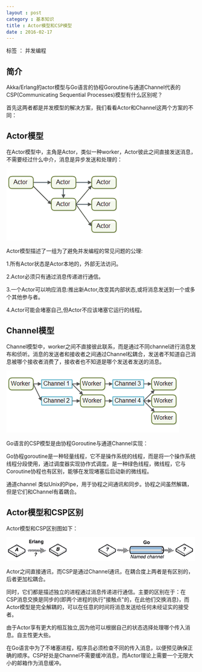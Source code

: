 ```yaml
---
layout : post
category : 基本知识
title : Actor模型和CSP模型
date : 2016-02-17
---
```


标签 ： 并发编程

<!-- more -->

## 简介

Akka/Erlang的actor模型与Go语言的协程Goroutine与通道Channel代表的CSP(Communicating Sequential Processes)模型有什么区别呢？

首先这两者都是并发模型的解决方案，我们看看Actor和Channel这两个方案的不同：

## Actor模型

在Actor模型中，主角是Actor，类似一种worker，Actor彼此之间直接发送消息，不需要经过什么中介，消息是异步发送和处理的：

![actor模型](/res/img/blogimg/20160217/2016021701.png)

Actor模型描述了一组为了避免并发编程的常见问题的公理:

1.所有Actor状态是Actor本地的，外部无法访问。

2.Actor必须只有通过消息传递进行通信。　　

3.一个Actor可以响应消息:推出新Actor,改变其内部状态,或将消息发送到一个或多个其他参与者。

4.Actor可能会堵塞自己,但Actor不应该堵塞它运行的线程。

## Channel模型

Channel模型中，worker之间不直接彼此联系，而是通过不同channel进行消息发布和侦听。消息的发送者和接收者之间通过Channel松耦合，发送者不知道自己消息被哪个接收者消费了，接收者也不知道是哪个发送者发送的消息。

![channel模型](/res/img/blogimg/20160217/2016021702.png)

Go语言的CSP模型是由协程Goroutine与通道Channel实现：

 Go协程goroutine是一种轻量线程，它不是操作系统的线程，而是将一个操作系统线程分段使用，通过调度器实现协作式调度。是一种绿色线程，微线程，它与Coroutine协程也有区别，能够在发现堵塞后启动新的微线程。

 通道channel 类似Unix的Pipe，用于协程之间通讯和同步。协程之间虽然解耦，但是它们和Channel有着耦合。


## Actor模型和CSP区别


Actor模型和CSP区别图如下：

![Actor模型和CSP区别](/res/img/blogimg/20160217/2016021703.png)

Actor之间直接通讯，而CSP是通过Channel通讯，在耦合度上两者是有区别的，后者更加松耦合。

同时，它们都是描述独立的进程通过消息传递进行通信。主要的区别在于：在CSP消息交换是同步的(即两个进程的执行"接触点"的，在此他们交换消息)，而Actor模型是完全解耦的，可以在任意的时间将消息发送给任何未经证实的接受者。

由于Actor享有更大的相互独立,因为他可以根据自己的状态选择处理哪个传入消息。自主性更大些。

在Go语言中为了不堵塞进程，程序员必须检查不同的传入消息，以便预见确保正确的顺序。CSP好处是Channel不需要缓冲消息，而Actor理论上需要一个无限大小的邮箱作为消息缓冲。